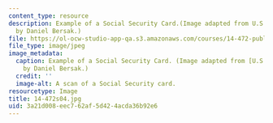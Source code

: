 ```yaml
---
content_type: resource
description: Example of a Social Security Card.(Image adapted from U.S. Social Security
  by Daniel Bersak.)
file: https://ol-ocw-studio-app-qa.s3.amazonaws.com/courses/14-472-public-economics-ii-spring-2004/3a21d008eec762af5d424acda36b92e6_14-472s04.jpg
file_type: image/jpeg
image_metadata:
  caption: Example of a Social Security Card. (Image adapted from [U.S. Social Security](http://www.ssa.gov/)
    by Daniel Bersak.)
  credit: ''
  image-alt: A scan of a Social Security card.
resourcetype: Image
title: 14-472s04.jpg
uid: 3a21d008-eec7-62af-5d42-4acda36b92e6
---
```

